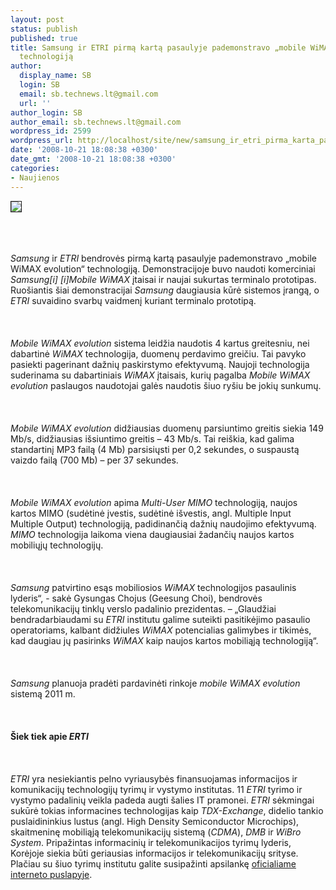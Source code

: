 ```yaml
---
layout: post
status: publish
published: true
title: Samsung ir ETRI pirmą kartą pasaulyje pademonstravo „mobile WiMAX evolution“
  technologiją
author:
  display_name: SB
  login: SB
  email: sb.technews.lt@gmail.com
  url: ''
author_login: SB
author_email: sb.technews.lt@gmail.com
wordpress_id: 2599
wordpress_url: http://localhost/site/new/samsung_ir_etri_pirma_karta_pasaulyje_pademonstravo__mobile_wimax_evolution__technologija/
date: '2008-10-21 18:08:38 +0300'
date_gmt: '2008-10-21 18:08:38 +0300'
categories:
- Naujienos
---
```

<div class="imgright"><img src="http://tbn0.google.com/images?q=tbn:ZkObIiVoThWXHM:http://wimax-news.newslib.com/img/logo/5591.gif" border="1"></div>
<p><br><br />
<br><i>Samsung</i> ir <i>ETRI</i> bendrovės pirmą kartą pasaulyje pademonstravo „mobile WiMAX evolution“ technologiją. Demonstracijoje buvo naudoti komerciniai <i>Samsung[i] [i]Mobile WiMAX</i> įtaisai ir naujai sukurtas terminalo prototipas. Ruošiantis šiai demonstracijai <i>Samsung</i> daugiausia kūrė sistemos įrangą, o <i>ETRI</i> suvaidino svarbų vaidmenį kuriant terminalo prototipą.<br />
<br><br />
<br><i>Mobile WiMAX evolution</i> sistema leidžia naudotis 4 kartus greitesniu, nei dabartinė <i>WiMAX</i> technologija, duomenų perdavimo greičiu. Tai pavyko pasiekti pagerinant dažnių paskirstymo efektyvumą. Naujoji technologija suderinama su dabartiniais <i>WiMAX</i> įtaisais, kurių pagalba <i>Mobile WiMAX evolution</i> paslaugos naudotojai galės naudotis šiuo ryšiu be jokių sunkumų.<br />
<br><br />
<br><i>Mobile WiMAX evolution</i> didžiausias duomenų parsiuntimo greitis siekia 149 Mb/s, didžiausias išsiuntimo greitis – 43 Mb/s. Tai reiškia, kad galima standartinį MP3 failą (4 Mb) parsisiųsti per 0,2 sekundes, o suspaustą vaizdo failą (700 Mb) – per 37 sekundes.<br />
<br><br />
<br><i>Mobile WiMAX evolution</i> apima <i>Multi-User MIMO</i> technologiją, naujos kartos MIMO (sudėtinė įvestis, sudėtinė išvestis, angl. Multiple Input Multiple Output) technologiją, padidinančią dažnių naudojimo efektyvumą. <i>MIMO</i> technologija laikoma viena daugiausiai žadančių naujos kartos mobiliųjų technologijų.<br />
<br><br />
<br><i>Samsung</i> patvirtino esąs mobiliosios <i>WiMAX</i> technologijos pasaulinis lyderis“, - sakė Gysungas Chojus (Geesung Choi), bendrovės telekomunikacijų tinklų verslo padalinio prezidentas. – „Glaudžiai bendradarbiaudami su <i>ETRI</i> institutu galime suteikti pasitikėjimo pasaulio operatoriams, kalbant didžiules <i>WiMAX</i> potencialias galimybes ir tikimės, kad daugiau jų pasirinks <i>WiMAX</i> kaip naujos kartos mobiliąją technologiją“.<br />
<br><br />
<br><i>Samsung</i> planuoja pradėti pardavinėti rinkoje <i>mobile WiMAX evolution</i> sistemą 2011 m.<br />
<br><br />
<br><b>Šiek tiek apie <i>ERTI</i></b><br />
<br><br />
<br><i>ETRI</i> yra nesiekiantis pelno vyriausybės finansuojamas informacijos ir komunikacijų technologijų tyrimų ir vystymo institutas. 11 <i>ETRI</i> tyrimo ir vystymo padalinių veikla padeda augti šalies IT pramonei. <i>ETRI</i> sėkmingai sukūrė tokias informacines technologijas kaip <i>TDX-Exchange</i>, didelio tankio puslaidininkius lustus (angl. High Density Semiconductor Microchips), skaitmeninę mobiliąją telekomunikacijų sistemą (<i>CDMA</i>), <i>DMB</i> ir <i>WiBro System</i>. Pripažintas informacinių ir telekomunikacijos tyrimų lyderis, Korėjoje siekia būti geriausias informacijos ir telekomunikacijų srityse. Plačiau su šiuo tyrimų institutu galite susipažinti apsilankę <a class="ns" href="http://www.etri.re.kr">oficialiame interneto puslapyje</a>.<br />
<br><br />
<br><br />
<br></p>
